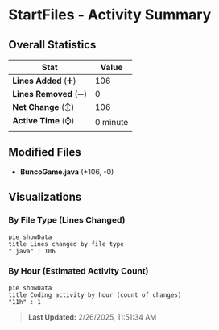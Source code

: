 # StartFiles - Activity Summary 

## Overall Statistics

| Stat                   | Value                                                             |
| ---------------------- | ----------------------------------------------------------------- |
| **Lines Added** (➕)   | 106                                          |
| **Lines Removed** (➖) | 0                                        |
| **Net Change** (↕)    | 106                |
| **Active Time** (⌚)   | 0 minute |


## Modified Files
- **BuncoGame.java** (+106, -0)

## Visualizations

### By File Type (Lines Changed)

```mermaid
pie showData
title Lines changed by file type
".java" : 106
```

### By Hour (Estimated Activity Count)

```mermaid
pie showData
title Coding activity by hour (count of changes)
"11h" : 1
```


> **Last Updated:** 2/26/2025, 11:51:34 AM